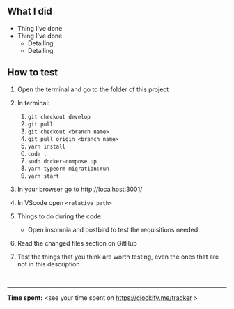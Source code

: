 ## What I did

- Thing I’ve done
- Thing I’ve done
  - Detailing
  - Detailing

## How to test

1. Open the terminal and go to the folder of this project

1. In terminal:
   1. `git checkout develop`
   1. `git pull`
   1. `git checkout <branch name>`
   1. `git pull origin <branch name>`
   1. `yarn install`
   1. `code .`
   1. `sudo docker-compose up`
   1. `yarn typeorm migration:run`
   1. `yarn start`
   
2. In your browser go to http://localhost:3001/<route>

3. In VScode open `<relative path>`

4. Things to do during the code:

   - Open insomnia and postbird to test the requisitions needed

5. Read the changed files section on GitHub

6. Test the things that you think are worth testing, even the ones that are not in this description

&nbsp;

---

**Time spent:** <see your time spent on https://clockify.me/tracker >